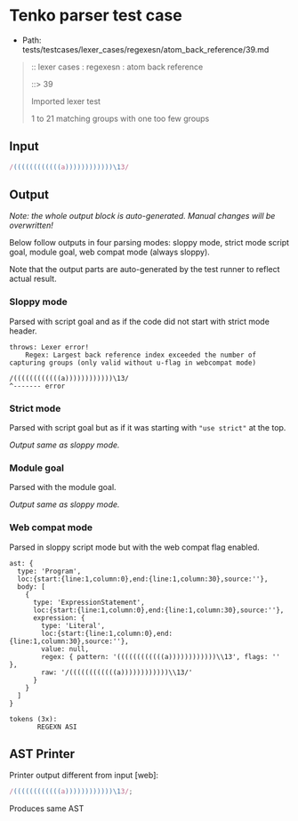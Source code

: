 # Tenko parser test case

- Path: tests/testcases/lexer_cases/regexesn/atom_back_reference/39.md

> :: lexer cases : regexesn : atom back reference
>
> ::> 39
>
> Imported lexer test
>
> 1 to 21 matching groups with one too few groups

## Input

`````js
/((((((((((((a))))))))))))\13/
`````

## Output

_Note: the whole output block is auto-generated. Manual changes will be overwritten!_

Below follow outputs in four parsing modes: sloppy mode, strict mode script goal, module goal, web compat mode (always sloppy).

Note that the output parts are auto-generated by the test runner to reflect actual result.

### Sloppy mode

Parsed with script goal and as if the code did not start with strict mode header.

`````
throws: Lexer error!
    Regex: Largest back reference index exceeded the number of capturing groups (only valid without u-flag in webcompat mode)

/((((((((((((a))))))))))))\13/
^------- error
`````

### Strict mode

Parsed with script goal but as if it was starting with `"use strict"` at the top.

_Output same as sloppy mode._

### Module goal

Parsed with the module goal.

_Output same as sloppy mode._

### Web compat mode

Parsed in sloppy script mode but with the web compat flag enabled.

`````
ast: {
  type: 'Program',
  loc:{start:{line:1,column:0},end:{line:1,column:30},source:''},
  body: [
    {
      type: 'ExpressionStatement',
      loc:{start:{line:1,column:0},end:{line:1,column:30},source:''},
      expression: {
        type: 'Literal',
        loc:{start:{line:1,column:0},end:{line:1,column:30},source:''},
        value: null,
        regex: { pattern: '((((((((((((a))))))))))))\\13', flags: '' },
        raw: '/((((((((((((a))))))))))))\\13/'
      }
    }
  ]
}

tokens (3x):
       REGEXN ASI
`````


## AST Printer

Printer output different from input [web]:

````js
/((((((((((((a))))))))))))\13/;
````

Produces same AST
